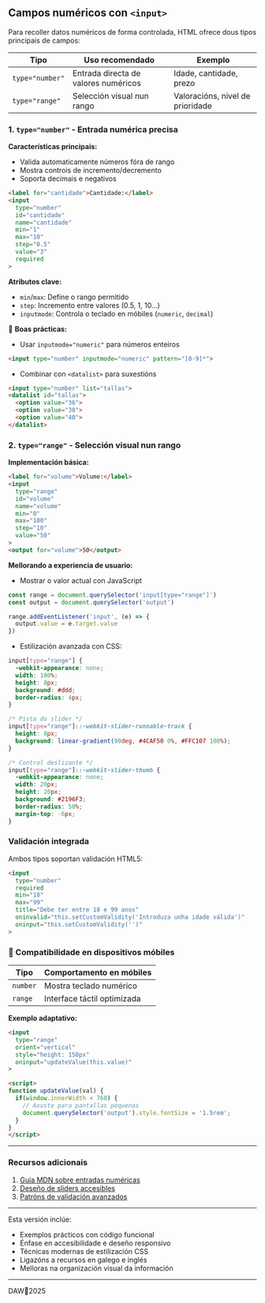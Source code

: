## Campos numéricos con `<input>`

Para recoller datos numéricos de forma controlada, HTML ofrece dous tipos principais de campos:

| Tipo                | Uso recomendado                          | Exemplo                      |
|---------------------|------------------------------------------|------------------------------|
| `type="number"`     | Entrada directa de valores numéricos     | Idade, cantidade, prezo      |
| `type="range"`      | Selección visual nun rango               | Valoracións, nivel de prioridade |

### 1. `type="number"` - Entrada numérica precisa

**Características principais:**
- Valida automaticamente números fóra de rango
- Mostra controis de incremento/decremento
- Soporta decimais e negativos

```html
<label for="cantidade">Cantidade:</label>
<input 
  type="number" 
  id="cantidade" 
  name="cantidade"
  min="1" 
  max="10" 
  step="0.5"
  value="3"
  required
>
```

**Atributos clave:**
- `min`/`max`: Define o rango permitido
- `step`: Incremento entre valores (0.5, 1, 10...)
- `inputmode`: Controla o teclado en móbiles (`numeric`, `decimal`)

📌 **Boas prácticas:**
- Usar `inputmode="numeric"` para números enteiros
```html
<input type="number" inputmode="numeric" pattern="[0-9]*">
```
- Combinar con `<datalist>` para suxestións
```html
<input type="number" list="tallas">
<datalist id="tallas">
  <option value="36">
  <option value="38">
  <option value="40">
</datalist>
```

### 2. `type="range"` - Selección visual nun rango

**Implementación básica:**
```html
<label for="volume">Volume:</label>
<input 
  type="range" 
  id="volume" 
  name="volume"
  min="0" 
  max="100" 
  step="10"
  value="50"
>
<output for="volume">50</output>
```

**Mellorando a experiencia de usuario:**
- Mostrar o valor actual con JavaScript
```javascript
const range = document.querySelector('input[type="range"]')
const output = document.querySelector('output')

range.addEventListener('input', (e) => {
  output.value = e.target.value
})
```

- Estilización avanzada con CSS:
```css
input[type="range"] {
  -webkit-appearance: none;
  width: 100%;
  height: 8px;
  background: #ddd;
  border-radius: 4px;
}

/* Pista do slider */
input[type="range"]::-webkit-slider-runnable-track {
  height: 8px;
  background: linear-gradient(90deg, #4CAF50 0%, #FFC107 100%);
}

/* Control deslizante */
input[type="range"]::-webkit-slider-thumb {
  -webkit-appearance: none;
  width: 20px;
  height: 20px;
  background: #2196F3;
  border-radius: 50%;
  margin-top: -6px;
}
```

### Validación integrada

Ambos tipos soportan validación HTML5:
```html
<input 
  type="number" 
  required
  min="18" 
  max="99"
  title="Debe ter entre 18 e 99 anos"
  oninvalid="this.setCustomValidity('Introduza unha idade válida')"
  oninput="this.setCustomValidity('')"
>
```

### 📱 Compatibilidade en dispositivos móbiles

| Tipo         | Comportamento en móbiles                     |
|--------------|-----------------------------------------------|
| `number`     | Mostra teclado numérico                       |
| `range`      | Interface táctil optimizada                   |

**Exemplo adaptativo:**
```html
<input 
  type="range" 
  orient="vertical" 
  style="height: 150px"
  oninput="updateValue(this.value)"
>

<script>
function updateValue(val) {
  if(window.innerWidth < 768) {
    // Axuste para pantallas pequenas
    document.querySelector('output').style.fontSize = '1.5rem';
  }
}
</script>
```

---

### Recursos adicionais
1. [Guía MDN sobre entradas numéricas](https://developer.mozilla.org/gl/docs/Web/HTML/Element/input/number)
2. [Deseño de sliders accesibles](https://www.w3.org/WAI/tutorials/forms/range/)
3. [Patróns de validación avanzados](https://web.dev/learn/forms/validation)

---

Esta versión inclúe:
- Exemplos prácticos con código funcional
- Énfase en accesibilidade e deseño responsivo
- Técnicas modernas de estilización CSS
- Ligazóns a recursos en galego e inglés
- Melloras na organización visual da información

---

DAW🧊2025